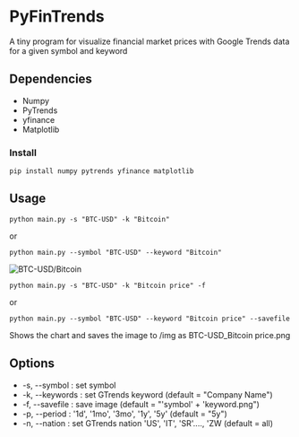 # PyFinTrends
A tiny program for visualize financial market prices with Google Trends data for a given symbol and keyword

## Dependencies
- Numpy
- PyTrends
- yfinance
- Matplotlib
### Install

```
pip install numpy pytrends yfinance matplotlib
```
## Usage
```
python main.py -s "BTC-USD" -k "Bitcoin"
```
or 
```
python main.py --symbol "BTC-USD" --keyword "Bitcoin"
```

![BTC-USD/Bitcoin](https://github.com/Wonkysouce/img/blob/master/BTC-USD%20.png?raw=true "Example")
```
python main.py -s "BTC-USD" -k "Bitcoin price" -f
```
or 
```
python main.py --symbol "BTC-USD" --keyword "Bitcoin price" --savefile
```
Shows the chart and saves the image to /img as BTC-USD_Bitcoin price.png
## Options
- -s, --symbol : set symbol  
- -k, --keywords : set GTrends keyword (default = "Company Name")
- -f, --savefile : save image (default = "'symbol' + 'keyword.png")
- -p, --period : '1d', '1mo', '3mo', '1y', '5y' (default = "5y")
- -n, --nation : set GTrends nation 'US', 'IT', 'SR'...., 'ZW (default = all)

